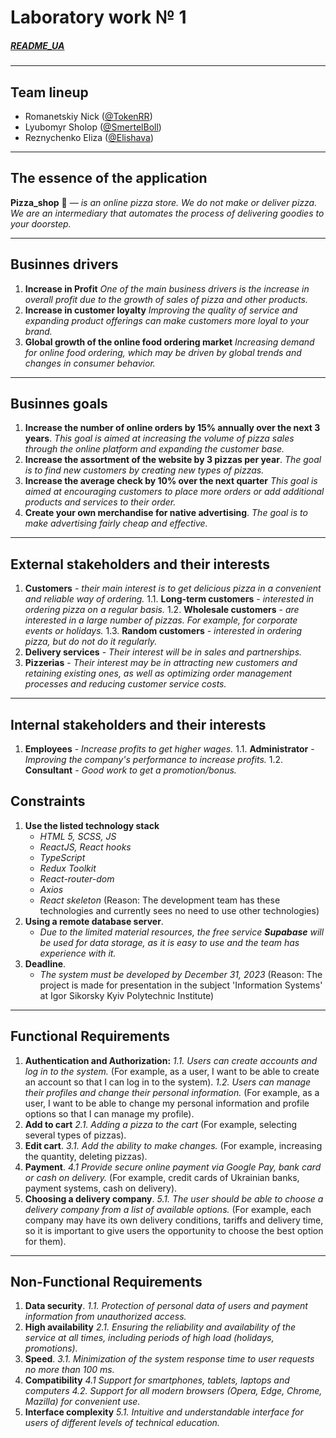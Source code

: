 # Laboratory work № 1
##### [README_UA](https://github.com/TokenRR/Information_systems/tree/main/Labs/Lab_1)
---
## Team lineup
- Romanetskiy Nick ([@TokenRR](https://github.com/TokenRR))
- Lyubomyr Sholop ([@SmertelBoll](https://github.com/SmertelBoll))
- Reznychenko Eliza ([@Elishava](https://github.com/Elishava))
---
## The essence of the application
__Pizza_shop__ 🍕 — _is an online pizza store. We do not make or deliver pizza. We are an intermediary that automates the process of delivering goodies to your doorstep._
___
## Businnes drivers
1. __Increase in Profit__
    _One of the main business drivers is the increase in overall profit due to the growth of sales of pizza and other products._
2. __Increase in customer loyalty__
    _Improving the quality of service and expanding product offerings can make customers more loyal to your brand._
3. __Global growth of the online food ordering market__
    _Increasing demand for online food ordering, which may be driven by global trends and changes in consumer behavior._
---
## Businnes goals
1. __Increase the number of online orders by 15% annually over the next 3 years__.
    _This goal is aimed at increasing the volume of pizza sales through the online platform and expanding the customer base._
2. __Increase the assortment of the website by 3 pizzas per year__.
    _The goal is to find new customers by creating new types of pizzas._
3. __Increase the average check by 10% over the next quarter__
    _This goal is aimed at encouraging customers to place more orders or add additional products and services to their order._
4. __Create your own merchandise for native advertising__.
    _The goal is to make advertising fairly cheap and effective._
---
## External stakeholders and their interests
1. __Customers__ - _their main interest is to get delicious pizza in a convenient and reliable way of ordering._
    1.1. __Long-term customers__ - _interested in ordering pizza on a regular basis._
    1.2. __Wholesale customers__ - _are interested in a large number of pizzas. For example, for corporate events or holidays._
    1.3. __Random customers__ - _interested in ordering pizza, but do not do it regularly._
2. __Delivery services__ - _Their interest will be in sales and partnerships._
3. __Pizzerias__ - _Their interest may be in attracting new customers and retaining existing ones, as well as optimizing order management processes and reducing customer service costs._
---
## Internal stakeholders and their interests
1. __Employees__ - _Increase profits to get higher wages._
    1.1. __Administrator__ - _Improving the company's performance to increase profits._
    1.2. __Consultant__ - _Good work to get a promotion/bonus._

## Constraints
1. __Use the listed technology stack__
    - _HTML 5, SCSS, JS_
    - _ReactJS, React hooks_
    - _TypeScript_
    - _Redux Toolkit_
    - _React-router-dom_
    - _Axios_
    - _React skeleton_
    (Reason: The development team has these technologies and currently sees no need to use other technologies)
2. __Using a remote database server__.
    - _Due to the limited material resources, the free service **Supabase** will be used for data storage, as it is easy to use and the team has experience with it._
3. __Deadline__.
    - _The system must be developed by December 31, 2023_
    (Reason: The project is made for presentation in the subject 'Information Systems' at Igor Sikorsky Kyiv Polytechnic Institute)
---
## Functional Requirements
1. __Authentication and Authorization:__
    _1.1. Users can create accounts and log in to the system._
    (For example, as a user, I want to be able to create an account so that I can log in to the system).
    _1.2. Users can manage their profiles and change their personal information._
    (For example, as a user, I want to be able to change my personal information and profile options so that I can manage my profile).
2. __Add to cart__
    _2.1. Adding a pizza to the cart_
    (For example, selecting several types of pizzas).
3. __Edit cart__.
    _3.1. Add the ability to make changes._
    (For example, increasing the quantity, deleting pizzas).
4. __Payment__.
    _4.1 Provide secure online payment via Google Pay, bank card or cash on delivery._
    (For example, credit cards of Ukrainian banks, payment systems, cash on delivery).
5. __Choosing a delivery company__.
    _5.1. The user should be able to choose a delivery company from a list of available options._
    (For example, each company may have its own delivery conditions, tariffs and delivery time, so it is important to give users the opportunity to choose the best option for them).
---
## Non-Functional Requirements
1. __Data security__.
    _1.1. Protection of personal data of users and payment information from unauthorized access._
2. __High availability__ 
    _2.1. Ensuring the reliability and availability of the service at all times, including periods of high load (holidays, promotions)._
3. __Speed__.
    _3.1. Minimization of the system response time to user requests no more than 100 ms._
4. __Compatibility__
    _4.1 Support for smartphones, tablets, laptops and computers_
    _4.2. Support for all modern browsers (Opera, Edge, Chrome, Mazilla) for convenient use._
5. __Interface complexity__
    _5.1. Intuitive and understandable interface for users of different levels of technical education._
